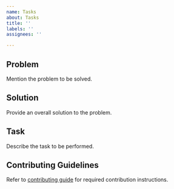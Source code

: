 ```yaml
---
name: Tasks
about: Tasks
title: ''
labels: ''
assignees: ''

---
```


## Problem
Mention the problem to be solved. 

## Solution
Provide an overall solution to the problem.

## Task
Describe the task to be performed.

## Contributing Guidelines
Refer to [contributing guide](https://ishandutta0098.github.io/mukh/contributing/) for required contribution instructions.
